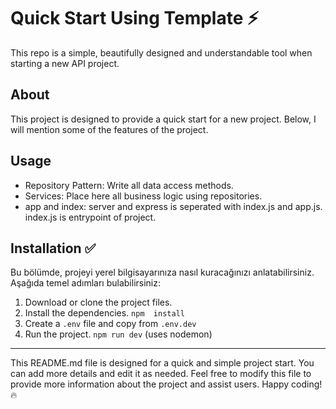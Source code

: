 
# Quick Start Using Template ⚡
This repo is a simple, beautifully designed and understandable tool when starting a new API project.

## About 
This  project  is  designed  to  provide  a  quick  start  for  a  new  project.  Below,  I  will  mention  some  of  the  features  of  the  project.


## Usage

- Repository Pattern: Write all data access methods.
- Services: Place here all business logic using repositories.
- app and index: server and express is seperated with index.js and app.js. index.js is entrypoint of project.


## Installation ✅

Bu bölümde, projeyi yerel bilgisayarınıza nasıl kuracağınızı anlatabilirsiniz. Aşağıda temel adımları bulabilirsiniz:
1. Download  or  clone  the  project  files.  
2. Install  the  dependencies.  `npm  install`  
3. Create a `.env` file and copy from `.env.dev`
4. Run  the  project. `npm run dev` (uses nodemon)

---


This  README.md  file  is  designed  for  a  quick  and  simple  project  start.  You  can  add  more  details  and  edit  it  as  needed.  Feel  free  to  modify  this  file  to  provide  more  information  about  the  project  and  assist  users.  Happy  coding! 🔥
